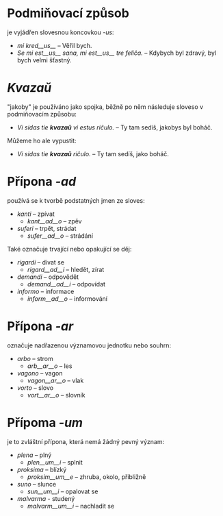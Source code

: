 # Podmiňovací způsob

je vyjádřen slovesnou koncovkou *-us*:

- *mi kred__us__* – Věřil bych.
- *Se mi est__us__ sana, mi est__us__ tre feliĉa.* – Kdybych byl zdravý, byl bych velmi šťastný.

# *Kvazaŭ*

"jakoby" je používáno jako spojka, běžně po něm následuje sloveso v podmiňovacím způsobu:

- *Vi sidas tie __kvazaŭ__ vi estus riĉulo.* – Ty tam sedíš, jakobys byl boháč.

Můžeme ho ale vypustit:

- *Vi sidas tie __kvazaŭ__ riĉulo.* – Ty tam sedíš, jako boháč.
 
# Přípona *-ad*

používá se k tvorbě podstatných jmen ze sloves:

- *kanti* – zpívat
	- *kant__ad__o* – zpěv
- *suferi* – trpět, strádat
	- *sufer__ad__o* – strádání

Také označuje trvající nebo opakující se děj:

- *rigardi* – dívat se
	- *rigard__ad__i* – hledět, zírat
- *demandi* – odpovědět
	- *demand__ad__i* – odpovídat
- *informo* – informace
	- *inform__ad__o* – informování


# Přípona *-ar*

označuje nadřazenou významovou jednotku nebo souhrn:

- *arbo* – strom
	- *arb__ar__o* – les
- *vagono* – vagon
	- *vagon__ar__o* – vlak
- *vorto* – slovo
	- *vort__ar__o* – slovník
 

# Přípoma *-um*

je to zvláštní přípona, která nemá žádný pevný význam:

- *plena* – plný
	-  *plen__um__i* – splnit
- *proksima* – blízký 
	-  *proksim__um__e* – zhruba, okolo, přibližně
- *suno* – slunce
	- *sun__um__i* – opalovat se
- *malvarma* - studený
	- *malvarm__um__i* – nachladit se
 
